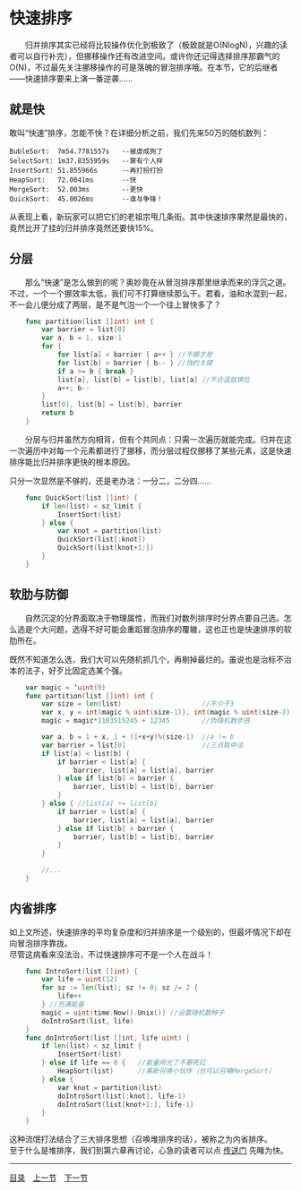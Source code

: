 # 快速排序

　　归并排序其实已经将比较操作优化到极致了（极致就是O(NlogN)，兴趣的读者可以自行补完），但挪移操作还有改进空间。或许你还记得选择排序那霸气的O(N)，不过最先关注挪移操作的可是落魄的冒泡排序哦。在本节，它的后继者——快速排序要来上演一番逆袭……

## 就是快
敢叫“快速”排序，怎能不快？在详细分析之前，我们先来50万的随机数列：

	BubleSort:	7m54.7781557s	--被虐成狗了
	SelectSort:	1m37.8355959s	--算有个人样
	InsertSort:	51.855966s		--再打扮打扮
	HeapSort:	72.0041ms		--快
	MergeSort:	52.003ms		--更快
	QuickSort:	45.0026ms		--谁与争锋！

从表现上看，新玩家可以把它们的老祖宗甩几条街。其中快速排序果然是最快的，竟然比开了挂的归并排序竟然还要快15%。

## 分层
　　那么“快速”是怎么做到的呢？奥妙竟在从冒泡排序那里继承而来的浮沉之道。不过，一个一个挪效率太低，我们可不打算继续那么干。君看，油和水混到一起，不一会儿便分成了两层，是不是气泡一个一个往上冒快多了？
```go
	func partition(list []int) int {
		var barrier = list[0]
		var a, b = 1, size-1
		for {
			for list[a] < barrier { a++ } //不挪才是
			for list[b] > barrier { b-- } //快的关键
			if a >= b { break }
			list[a], list[b] = list[b], list[a] //不合适就换位
			a++; b--
		}
		list[0], list[b] = list[b], barrier
		return b
	}
```
　　分层与归并虽然方向相背，但有个共同点：只需一次遍历就能完成。归并在这一次遍历中对每一个元素都进行了挪移，而分层过程仅挪移了某些元素，这是快速排序能比归并排序更快的根本原因。

只分一次显然是不够的，还是老办法：一分二，二分四……
```go
	func QuickSort(list []int) {
		if len(list) < sz_limit {
			InsertSort(list)
		} else {
			var knot = partition(list)
			QuickSort(list[:knot])
			QuickSort(list[knot+1:])
		}
	}
```

## 软肋与防御
　　自然沉淀的分界面取决于物理属性，而我们对数列排序时分界点要自己选。怎么选是个大问题，选得不好可能会重蹈冒泡排序的覆辙，这也正也是快速排序的软肋所在。

既然不知道怎么选，我们大可以先随机抓几个，再剔掉最烂的。虽说也是治标不治本的法子，好歹比固定选某个强。
```go
	var magic = ^uint(0)
	func partition(list []int) int {
		var size = len(list)					//不少于3
		var x, y = int(magic % uint(size-1)), int(magic % uint(size-2))
		magic = magic*1103515245 + 12345		//伪随机数步进

		var a, b = 1 + x, 1 + (1+x+y)%(size-1)	//a != b
		var barrier = list[0]					//三点取中法
		if list[a] < list[b] {
			if barrier < list[a] {
				barrier, list[a] = list[a], barrier
			} else if list[b] < barrier {
				barrier, list[b] = list[b], barrier
			}
		} else { //list[a] >= list[b]
			if barrier > list[a] {
				barrier, list[a] = list[a], barrier
			} else if list[b] > barrier {
				barrier, list[b] = list[b], barrier
			}
		}
	
		//...
	}
```

## 内省排序
如上文所述，快速排序的平均复杂度和归并排序是一个级别的，但最坏情况下却在向冒泡排序靠拢。  
尽管这病看来没法治，不过快速排序可不是一个人在战斗！
```go
	func IntroSort(list []int) {
		var life = uint(12)
		for sz := len(list); sz != 0; sz /= 2 {
			life++
		} //充满能量
		magic = uint(time.Now().Unix()) //设置随机数种子
		doIntroSort(list, life)
	}
	func doIntroSort(list []int, life uint) {
		if len(list) < sz_limit {
			InsertSort(list)
		} else if life == 0 {	//能量用光了不要死扛
			HeapSort(list) 		//果断召唤小伙伴（也可以召唤MergeSort）
		} else {
			var knot = partition(list)
			doIntroSort(list[:knot], life-1)
			doIntroSort(list[knot+1:], life-1)
		}
	}
```
这种流氓打法结合了三大排序思想（召唤堆排序的话），被称之为内省排序。  
至于什么是堆排序，我们到第六章再讨论，心急的读者可以点 [传送门](../06/06.md) 先睹为快。

---
[目录](../index.md)　[上一节](01-B.md)　[下一节](01.md)
